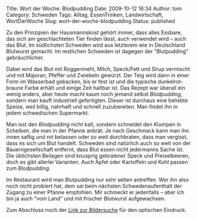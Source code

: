 Title: Wort der Woche: Blodpudding
Date: 2009-10-12 16:34
Author: tom
Category: Schweden
Tags: Alltag, EssenTrinken, Landwirtschaft, WortDerWoche
Slug: wort-der-woche-blodpudding
Status: published

Zu den Prinzipien der Hausmannskost gehört immer, dass alles Essbare,
das sich am geschlachteten Tier finden lässt, auch verwendet wird – auch
das Blut. Im südlichsten Schweden wird aus letzterem wie in Deutschland
Blutwurst gemacht. Im restlichen Schweden ist dagegen der “Blutpudding”
gebräuchlicher.

Dabei wird das Blut mit Roggenmehl, Milch, Speck/Fett und Sirup
vermischt und mit Majoran, Pfeffer und Zwiebeln gewürzt. Der Teig wird
dann in einer Form im Wasserbad gebacken, bis er fest ist und die
typische dunkelrot-braune Farbe erhält und einige Zeit haltbar ist. Das
Rezept war überall ein wenig anders, aber heute macht kaum noch jemand
selbst *Blodpudding*, sondern man kauft industriell gefertigten. Dieser
ist durchaus eine beliebte Speise, weil billig, nahrhaft und schnell
zuzubereiten. Man findet ihn in jedem schwedischen Supermarkt.

Man isst den *Blodpudding* nicht kalt, sondern schneidet den Klumpen in
Scheiben, die man in der Pfanne anbrät. Je nach Geschmack kann man ihn
innen saftig und rot belassen oder so weit durchbraten, dass man
vergisst, dass es sich um Blut handelt. Schweden sind natürlich auch so
weit von der Bauerngesellschaft entfernt, dass Blut essen nicht
jedermanns Sache ist. Die üblichsten Beilagen sind knusprig gebratener
Speck und Preiselbeeren, doch es gibt allerlei Varianten. Auch Äpfel
oder Kartoffeln und Kohl passen zum *Blodpudding*.

Im Restaurant wird man Blutpudding nur sehr selten antreffen. Wer ihn
also noch nicht probiert hat, dem sei beim nächsten Schwedenaufenthalt
der Zugang zu einer Pfanne empfohlen. Mir schmeckt er jedenfalls – aber
ich bin ja auch “vom Land” und mit frischer Blutwurst aufgewachsen.

Zum Abschluss noch der [Link zur
Bildersuche](http://images.google.com/images?q=blodpudding) für den
optischen Eindruck.

